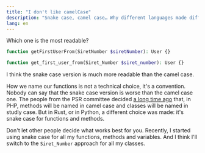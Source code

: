 ```yaml
---
title: "I don't like camelCase"
description: "Snake case, camel case… Why different languages made different choices?"
lang: en
---
```


Which one is the most readable?

```php
function getFirstUserFrom(SiretNumber $siretNumber): User {}
```

```php
function get_first_user_from(Siret_Number $siret_number): User {}
```

I think the snake case version is much more readable than the camel case.

How we name our functions is not a technical choice, it's a convention. Nobody can say that the snake case version is worse than the camel case one. The people from the PSR committee decided [a long time ago](https://www.php-fig.org/psr/psr-1/) that, in PHP, methods will be named in camel case and classes will be named in studly case. But in Rust, or in Python, a different choice was made: it's snake case for functions and methods.

Don't let other people decide what works best for you. Recently, I started using snake case for all my functions, methods and variables. And I think I'll switch to the `Siret_Number` approach for all my classes.